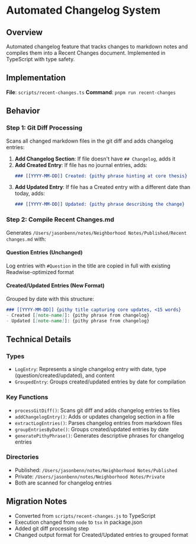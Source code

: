 # Automated Changelog System

## Overview

Automated changelog feature that tracks changes to markdown notes and compiles them into a Recent Changes document. Implemented in TypeScript with type safety.

## Implementation

**File**: `scripts/recent-changes.ts`
**Command**: `pnpm run recent-changes`

## Behavior

### Step 1: Git Diff Processing

Scans all changed markdown files in the git diff and adds changelog entries:

1. **Add Changelog Section**: If file doesn't have `## Changelog`, adds it
2. **Add Created Entry**: If file has no journal entries, adds:
   ```markdown
   ### [[YYYY-MM-DD]] Created: {pithy phrase hinting at core thesis}
   ```
3. **Add Updated Entry**: If file has a Created entry with a different date than today, adds:
   ```markdown
   ### [[YYYY-MM-DD]] Updated: {pithy phrase describing the change}
   ```

### Step 2: Compile Recent Changes.md

Generates `/Users/jasonbenn/notes/Neighborhood Notes/Published/Recent changes.md` with:

#### Question Entries (Unchanged)
Log entries with `#Question` in the title are copied in full with existing Readwise-optimized format

#### Created/Updated Entries (New Format)
Grouped by date with this structure:

```markdown
### [[YYYY-MM-DD]] {pithy title capturing core updates, <15 words}
- Created [[note-name]]: {pithy phrase from changelog}
- Updated [[note-name]]: {pithy phrase from changelog}
```

## Technical Details

### Types
- `LogEntry`: Represents a single changelog entry with date, type (question/created/updated), and content
- `GroupedEntry`: Groups created/updated entries by date for compilation

### Key Functions
- `processGitDiff()`: Scans git diff and adds changelog entries to files
- `addChangelogEntry()`: Adds or updates changelog section in a file
- `extractLogEntries()`: Parses changelog entries from markdown files
- `groupEntriesByDate()`: Groups created/updated entries by date
- `generatePithyPhrase()`: Generates descriptive phrases for changelog entries

### Directories
- Published: `/Users/jasonbenn/notes/Neighborhood Notes/Published`
- Private: `/Users/jasonbenn/notes/Neighborhood Notes/Private`
- Both are scanned for changelog entries

## Migration Notes

- Converted from `scripts/recent-changes.js` to TypeScript
- Execution changed from `node` to `tsx` in package.json
- Added git diff processing step
- Changed output format for Created/Updated entries to grouped format
